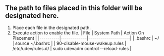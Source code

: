 ## The path to files placed in this folder will be designated here.

1. Place each file in the designated path.
2. Execute action to enable the file.
   | File | System Path | Action On Placement |
   |----------|-------------|---------------------|
   | .bashrc | ~/ | source ~/.bashrc |
   | 90-disable-mouse-wakeup.rules | /etc/udev/rules.d/ | sudo udevadm control --reload-rules |
